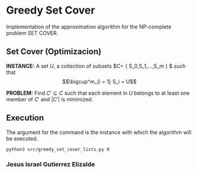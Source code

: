 # Greedy Set Cover

Implementation of the approximation algorithm for the NP-complete problem SET COVER.

## Set Cover (Optimizacion)

**INSTANCE:** A set $U$, a collection of subsets $C= \{ S_0,S_1,...,S_m \} $ such that
$$\bigcup^m_{i = 1} S_i = U$$

**PROBLEM:** Find $C'\subseteq C$ such that each element in $U$ belongs to at least one member of $C'$
and $|C'|$ is minimized. 

## Execution 

The argument for the command is the instance with which the algorithm will be executed.

```bash
python3 src/greedy_set_cover_lists.py 0
```


### Jesus Israel Gutierrez Elizalde